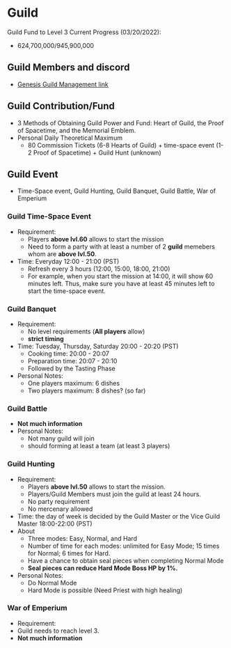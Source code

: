 # Guild
Guild Fund to Level 3 Current Progress (03/20/2022): 
 - 624,700,000/945,900,000

## Guild Members and discord
  - [Genesis Guild Management link](https://docs.google.com/spreadsheets/d/18coYF1I-POPsKH_O7OenCPclVMi5F6l3SML-MNdXHog/edit#gid=0)
 
## Guild Contribution/Fund
  - 3 Methods of Obtaining Guild Power and Fund: Heart of Guild, the Proof of Spacetime, and the Memorial Emblem.
  - Personal Daily Theoretical Maximum
    - 80 Commission Tickets (6-8 Hearts of Guild) + time-space event (1-2 Proof of Spacetime) + Guild Hunt (unknown)
## Guild Event
 - Time-Space event, Guild Hunting, Guild Banquet, Guild Battle, War of Emperium
### Guild Time-Space Event
 - Requirement: 
   - Players **above lvl.60** allows to start the mission
   - Need to form a party with at least a number of 2 **guild** memebers whom are **above lvl.50**.
 - Time: Everyday 12:00 - 21:00 (PST)
   - Refresh every 3 hours (12:00, 15:00, 18:00, 21:00)
   - For example, when you start the mission at 14:00, it will show 60 minutes left. Thus, make sure you have at least 45 minutes left to start the time-space event.

### Guild Banquet
  - Requirement:
    - No level requirements (**All players** allow)
    - **strict timing**
  - Time: Tuesday, Thursday, Saturday 20:00 - 20:20 (PST)
    - Cooking time: 20:00 - 20:07
    - Preparation time: 20:07 - 20:10
    - Followed by the Tasting Phase
  - Personal Notes:
    - One players maximum: 6 dishes
    - Two players maximum: 8 dishes? (so far)

### Guild Battle
  - **Not much information**
  - Personal Notes: 
    - Not many guild will join 
    - should forming at least a team (at least 3 players)

### Guild Hunting
  - Requirement:
    - Players **above lvl.50** allows to start the mission.
    - Players/Guild Members must join the guild at least 24 hours.
    - No party requirement
    - No mercenary allowed
  - Time: the day of week is decided by the Guild Master or the Vice Guild Master 18:00-22:00 (PST)
  - About
    - Three modes: Easy, Normal, and Hard
    - Number of time for each modes: unlimited for Easy Mode; 15 times for Normal; 6 times for Hard.
    - Have a chance to obtain seal pieces when completing Normal Mode 
     - **Seal pieces can reduce Hard Mode Boss HP by 1%.**
  - Personal Notes:
    - Do Normal Mode
    - Hard Mode is possible (Need Priest with high healing)

### War of Emperium
 - Requirement:
  - Guild needs to reach level 3.
  - **Not much information**
